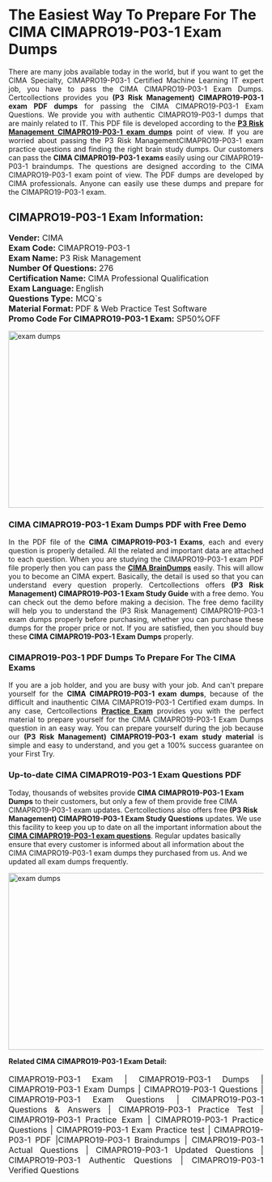 <h1>The Easiest Way To Prepare For The CIMA CIMAPRO19-P03-1 Exam Dumps</h1> <p style="text-align:justify">There are many jobs available today in the world, but if you want to get the CIMA Specialty, CIMAPRO19-P03-1 Certified Machine Learning IT expert job, you have to pass the CIMA CIMAPRO19-P03-1 Exam Dumps. Certcollections provides you <strong>(P3 Risk Management) CIMAPRO19-P03-1 exam PDF dumps</strong> for passing the CIMA CIMAPRO19-P03-1 Exam Questions. We provide you with authentic CIMAPRO19-P03-1 dumps that are mainly related to IT. This PDF file is developed according to the <a href="https://www.certsofficial.com/cima/cimapro19-p03-1-questions"><strong>P3 Risk Management CIMAPRO19-P03-1 exam dumps</strong></a> point of view. If you are worried about passing the P3 Risk ManagementCIMAPRO19-P03-1 exam practice questions and finding the right brain study dumps. Our customers can pass the <strong>CIMA CIMAPRO19-P03-1 exams </strong>easily using our CIMAPRO19-P03-1 braindumps. The questions are designed according to the CIMA CIMAPRO19-P03-1 exam point of view. The PDF dumps are developed by CIMA professionals. Anyone can easily use these dumps and prepare for the CIMAPRO19-P03-1 exam.</p> <h2><strong>CIMAPRO19-P03-1 Exam Information:</strong></h2> <p><span style="font-size:16px"><strong>Vender:</strong> CIMA<br /> <strong>Exam Code:</strong> CIMAPRO19-P03-1<br /> <strong>Exam Name:</strong> P3 Risk Management<br /> <strong>Number Of Questions:</strong> 276<br /> <strong>Certification Name:</strong> CIMA Professional Qualification<br /> <strong>Exam Language: </strong>English<br /> <strong>Questions Type:</strong> MCQ`s<br /> <strong>Material Format: </strong>PDF & Web Practice Test Software<br /> <strong>Promo Code For CIMAPRO19-P03-1 Exam:</strong> SP50%OFF</span></p> <p><a href="https://www.certsofficial.com/cima/cimapro19-p03-1-questions" rel="no-follow"><img alt="exam dumps" src="https://www.certcollections.com/uploads/content/certsofficial.jpg" style="height:350px; width:750px" /></a></p> <h3><strong>CIMA CIMAPRO19-P03-1 Exam Dumps PDF with Free Demo</strong></h3> <p style="text-align:justify">In the PDF file of the <strong>CIMA CIMAPRO19-P03-1 Exams</strong>, each and every question is properly detailed. All the related and important data are attached to each question. When you are studying the CIMAPRO19-P03-1 exam PDF file properly then you can pass the <a href="https://www.certsofficial.com/cima-dumps"><strong>CIMA BrainDumps</strong></a> easily. This will allow you to become an CIMA expert. Basically, the detail is used so that you can understand every question properly. Certcollections offers <strong>(P3 Risk Management) CIMAPRO19-P03-1 Exam Study Guide</strong> with a free demo. You can check out the demo before making a decision. The free demo facility will help you to understand the (P3 Risk Management) CIMAPRO19-P03-1 exam dumps properly before purchasing, whether you can purchase these dumps for the proper price or not. If you are satisfied, then you should buy these <strong>CIMA CIMAPRO19-P03-1 Exam Dumps</strong> properly.</p> <h3><strong>CIMAPRO19-P03-1 PDF Dumps To Prepare For The CIMA Exams</strong></h3> <p style="text-align:justify">If you are a job holder, and you are busy with your job. And can't prepare yourself for the <strong>CIMA CIMAPRO19-P03-1 exam dumps</strong>, because of the difficult and inauthentic CIMA CIMAPRO19-P03-1 Certified exam dumps. In any case, Certcollections <strong><a href="https://www.certsofficial.com/">Practice Exam</a></strong> provides you with the perfect material to prepare yourself for the CIMA CIMAPRO19-P03-1 Exam Dumps question in an easy way. You can prepare yourself during the job because our <strong>(P3 Risk Management) CIMAPRO19-P03-1 exam study material</strong> is simple and easy to understand, and you get a 100% success guarantee on your First Try.</p> <h3><strong>Up-to-date CIMA CIMAPRO19-P03-1 Exam Questions PDF</strong></h3> <p>Today, thousands of websites provide <strong>CIMA CIMAPRO19-P03-1 Exam Dumps</strong> to their customers, but only a few of them provide free CIMA CIMAPRO19-P03-1 exam updates. Certcollections also offers free <strong>(P3 Risk Management) CIMAPRO19-P03-1 Exam Study Questions</strong> updates. We use this facility to keep you up to date on all the important information about the <a href="https://www.certsofficial.com/cima/cimapro19-p03-1-questions"><strong>CIMA CIMAPRO19-P03-1 exam questions</strong></a>. Regular updates basically ensure that every customer is informed about all information about the CIMA CIMAPRO19-P03-1 exam dumps they purchased from us. And we updated all exam dumps frequently.</p> <p><a href="https://www.certsofficial.com/cima/cimapro19-p03-1-questions"><img alt="exam dumps " src="https://www.certcollections.com/uploads/content/certsofficial2.jpg" style="height:350px; width:750px" /></a></p> <p style="text-align:justify"><span style="font-size:14px"><strong>Related CIMA CIMAPRO19-P03-1 Exam Detail:</strong></span><br /> <br /> <span style="font-size:16px">CIMAPRO19-P03-1 Exam | CIMAPRO19-P03-1 Dumps | CIMAPRO19-P03-1 Exam Dumps | CIMAPRO19-P03-1 Questions | CIMAPRO19-P03-1 Exam Questions | CIMAPRO19-P03-1 Questions & Answers | CIMAPRO19-P03-1 Practice Test | CIMAPRO19-P03-1 Practice Exam | CIMAPRO19-P03-1 Practice Questions | CIMAPRO19-P03-1 Exam Practice test | CIMAPRO19-P03-1 PDF |CIMAPRO19-P03-1 Braindumps | CIMAPRO19-P03-1 Actual Questions | CIMAPRO19-P03-1 Updated Questions | CIMAPRO19-P03-1 Authentic Questions | CIMAPRO19-P03-1 Verified Questions</span></p>
